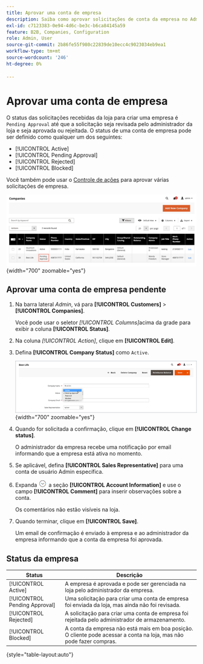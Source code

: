 ```yaml
---
title: Aprovar uma conta de empresa
description: Saiba como aprovar solicitações de conta da empresa no Administrador.
exl-id: c7123383-0e94-4d6c-be3c-b6ca84145a59
feature: B2B, Companies, Configuration
role: Admin, User
source-git-commit: 2b86fe55f980c22839de10ecc4c9023034eb9ea1
workflow-type: tm+mt
source-wordcount: '246'
ht-degree: 0%

---
```


# Aprovar uma conta de empresa

O status das solicitações recebidas da loja para criar uma empresa é `Pending Approval` até que a solicitação seja revisada pelo administrador da loja e seja aprovada ou rejeitada. O status de uma conta de empresa pode ser definido como qualquer um dos seguintes:

- [!UICONTROL Active]
- [!UICONTROL Pending Approval]
- [!UICONTROL Rejected]
- [!UICONTROL Blocked]

Você também pode usar o [Controle de ações](account-company-manage.md) para aprovar várias solicitações de empresa.

![Aprovação pendente](./assets/companies-pending-approval.png){width="700" zoomable="yes"}

## Aprovar uma conta de empresa pendente

1. Na barra lateral _Admin_, vá para **[!UICONTROL Customers]** > **[!UICONTROL Companies]**.

   Você pode usar o seletor _[!UICONTROL Columns]_&#x200B;acima da grade para exibir a coluna **[!UICONTROL Status]**.

1. Na coluna _[!UICONTROL Action]_, clique em **[!UICONTROL Edit]**.

1. Defina **[!UICONTROL Company Status]** como `Active`.

   ![Definir o status da empresa](./assets/company-status-active.png){width="700" zoomable="yes"}

1. Quando for solicitada a confirmação, clique em **[!UICONTROL Change status]**.

   O administrador da empresa recebe uma notificação por email informando que a empresa está ativa no momento.

1. Se aplicável, defina **[!UICONTROL Sales Representative]** para uma conta de usuário Admin específica.

1. Expanda ![Seletor de expansão](../assets/icon-display-expand.png) a seção **[!UICONTROL Account Information]** e use o campo **[!UICONTROL Comment]** para inserir observações sobre a conta.

   Os comentários não estão visíveis na loja.

1. Quando terminar, clique em **[!UICONTROL Save]**.

   Um email de confirmação é enviado à empresa e ao administrador da empresa informando que a conta da empresa foi aprovada.

## Status da empresa

| Status | Descrição |
|------------------|--------------------------------------------------------------------------------------------------------------------------------------------|
| [!UICONTROL Active] | A empresa é aprovada e pode ser gerenciada na loja pelo administrador da empresa. |
| [!UICONTROL Pending Approval] | Uma solicitação para criar uma conta de empresa foi enviada da loja, mas ainda não foi revisada. |
| [!UICONTROL Rejected] | A solicitação para criar uma conta de empresa foi rejeitada pelo administrador de armazenamento. |
| [!UICONTROL Blocked] | A conta da empresa não está mais em boa posição. O cliente pode acessar a conta na loja, mas não pode fazer compras. |

{style="table-layout:auto"}
